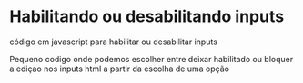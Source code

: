 # Habilitando ou desabilitando inputs
código em javascript para habilitar ou desabilitar inputs

Pequeno codigo onde podemos escolher entre deixar habilitado ou bloquer a ediçao nos inputs html a partir da escolha de uma opção
